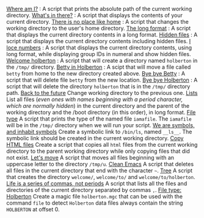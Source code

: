 [Where am I?](./0-current_working_directory) : A script that prints the absolute path of the current working directory.
[What's in there?](./1-listit) : A script that displays the contents of your current directory.
[There is no place like home](./2-bring_me_home) : A script that changes the working directory to the user's home directory.
[The long format](./3-listfiles) : A script that displays the current directory contents in a long format.
[Hidden files](./4-listmorefiles) : A script that displays the current directory contents including hidden files.
[I loce numbers](./5-listfilesdigitonly) : A script that displays the current directory contents, using long format, while displaying group IDs in numeral and show hidden files.
[Welcome holberton](./6-firstdirectory) : A script that will create a directory named `holberton` in the `/tmp/` directory.
[Betty in Holberton](./7-movethatfile) : A scipt that will move a file called `betty` from home to the new directory created above.
[Bye bye Betty](./8-firstdelete) : A script that will delete file `betty` from the new location.
[Bye bye Holberton](./9-firstdirdeletion) : A script that will delete the directory `holberton` that is in the `/tmp/` directory path.
[Back to the future](./10-back) Change working directory to the previous one.
[Lists](./11-lists) List all files (_even ones with names beginning with a period character, which are normally hidden_) in the current directory and the parent of the working directory and the /boot directory (in this order), in long format.
[File type](./12-file_type) A script that prints the type of the named file `iamafile`. The `iamafile` will be in the `/tmp/` directory when we will run your script.
[We are symbols, and inhabit symbols](./13-symbolic_link) Create a symbolic link to `/bin/ls`, named `__ls__`. The symbolic link should be created in the current working directory.
[Copy HTML files](./14-copy_html) Create a script that copies all `html` files from the current working directory to the parent working directory while only copying files that did not exist.
[Let's move](./100-lets_move) A script that moves all files beginning with an uppercase letter to the directory `/tmp/u`.
[Clean Emacs](./101-clean_emacs) A script that deletes all files in the current directory that end with the character `~`.
[Tree](./102-tree) A script that creates the directory `welcome/`, `welcome/to/` and `welcome/to/holberton`.
[Life is a series of commas, not periods](./103-commas) A script that lists all the files and directories of the current directory separated by commas `,`.
[File type: Holberton](./holberton.mgc) Create a magic file `holberton.mgc` that can be used with the command `file` to detect `Holberton` data files always contain the string `HOLBERTON` at offset 0.
